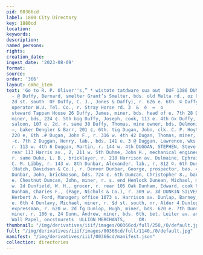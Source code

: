 ```yaml
---
pid: 00366cd
label: 1880 City Directory
key: 1880cd
location: 
keywords: 
description: 
named_persons: 
rights: 
creation_date: 
ingest_date: '2023-08-09'
format: 
source: 
order: '366'
layout: cmhc_item
text: 'Go to R. P. Oliver''s,” * wistote tatdware sua out  DUF 1386 DUN     4     p  F
  - @ Duffy, Bernard, smelter Grant’s Smelter, bds. old Melta rd., oz Chestnut and
  2d st. south  OF Duffy, C. J., Jones & Daffy), r. 626 e. 6th  © Duffy, F. M. Mrs.,
  operator W.U. Tel. Co., r. Stray Horse rd. 3  &  é  =  o              82 Duay, James,
  steward Tappan House 26 Duffy, James, miner, bds. head of e. 7th 28 Duffy, John,
  miner, bds, 224 ¢. 5th big Duffy, Joseph, cook, 113 e. 4th Gx Duffy, Margaret Mrs.,
  saloon, 107 e. 2d, r. same 38 Duffy, Thomas, mine owner, bds, Delmonico "= Duffy,
  —, baker Dengler & Barr, 201 ¢, 6th. tig Dugan, Jobn, clk. C. P. Hoyt & Co., r.
  220 e, 6th .# Dugan, John F., r. 316 w. 4th 42 Dugan, Thomas, miner, bds. head of
  -¢. 7th 2 Duggan, Henry, lab., bds. 141 e. 3 @ Duggan, Lawrence, wks. Richard Dillon,
  r. 113 w. 4th 6 Duggan, Martin, r. 144 w. 4th DUGGAN, STEPHEN, Steve’s Health Office,
  rear 113 Harris av., 2, 211 w. Sth Duhme, John H., mechanical engineer, 106 e. Sth,
  r. same Duke, L. B., bricklayer, r. 218 Harrison av. Dulmaine, Ephraim, carpenter
  C. M. Libby, r. 143 w. 8th Dunbar, Alexander, lab., r, 812 ©. 6th Dunbar, A, D.,
  (Hatch, Davidson & Co.), r. Denver Dunbar, George, prospector, bas. 420 w. Chestaut
  Dunbar, John, brickmason, bds. 724 ¢. 6th Duncan, Christopher 8., barkpr., r. 127
  e. Chestnut Duncan, John, miner, r. s. end Hemlock Dunean, Michael, mining, r. 526
  w. 2d Dunfield, W. H., grocer, r. rear 105 Oak Dunham, Edward, cook Clarendon Hotel
  Dunham, Charies F., (Page, Nichols & Co.), r. 309 w. 3d DUNKIN SILVER ‘NING CO.,
  Herbert A. Ford, Manager; office 1073 s. Harrison av. Dunlap, Barney, saloon, 718
  e. 6th 4 Dunlavy, Michael, miner, r. $d st. south, nr, Alder 4 Dunlop, Henry, (col’d),
  expressman, r. 620 w. 2d fg Dunlop, Hugh, miner, bds. 620 e. 7th Dunmire, Theodore,
  miner, r. 186 e, 24 Dunn, Andrew, miner, bds. 6th, bet. Leiter av. and Maple  vine
  Wall Papel, oncstnurets  ULLION MERCHANTS,     OR:       '
thumbnail: "/img/derivatives/iiif/images/00366cd/full/250,/0/default.jpg"
full: "/img/derivatives/iiif/images/00366cd/full/1140,/0/default.jpg"
manifest: "/img/derivatives/iiif/00366cd/manifest.json"
collection: directories
---
```

